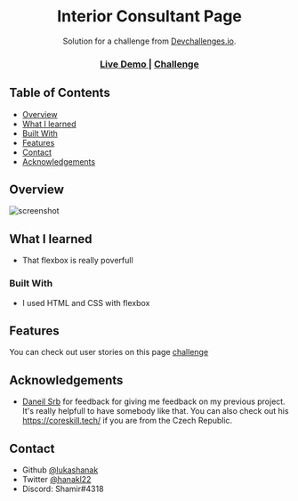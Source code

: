 <!-- Please update value in the {}  -->

<h1 align="center">Interior Consultant Page</h1>

<div align="center">
   Solution for a challenge from  <a href="http://devchallenges.io" target="_blank">Devchallenges.io</a>.
</div>

<div align="center">
  <h3>
    <a href="https://ecstatic-minsky-452104.netlify.app/">
      Live Demo
    </a>
    <span> | </span>
    <a href="https://devchallenges.io/challenges/hhmesazsqgKXrTkYkt0U">
      Challenge
    </a>
  </h3>
</div>

<!-- TABLE OF CONTENTS -->

## Table of Contents

- [Overview](#overview)
- [What I learned](#What-I-learned)
- [Built With](#built-with)
- [Features](#features)
- [Contact](#contact)
- [Acknowledgements](#acknowledgements)

<!-- OVERVIEW -->

## Overview

![screenshot](https://i.imgur.com/bSniqpB.png)

## What I learned
-  That flexbox is really poverfull

### Built With

<!-- This section should list any major frameworks that you built your project using. Here are a few examples.-->

- I used HTML and CSS with flexbox

## Features

<!-- List the features of your application or follow the template. Don't share the figma file here :) -->

You can check out user stories on this page [challenge](https://i.imgur.com/bSniqpB.png) 

## Acknowledgements

- [Daneil Srb](https://twitter.com/benAbraham) for feedback for giving me feedback on my previous project. It's really helpfull to have somebody like that. You can also check out his https://coreskill.tech/ if you are from the Czech Republic.


<!-- This section should list any articles or add-ons/plugins that helps you to complete the project. This is optional but it will help you in the future. For exmpale -->


## Contact

- Github [@lukashanak](https://github.com/lukashanak)
- Twitter [@hanakl22](https://github.com/lukashanak)
- Discord: Shamir#4318

